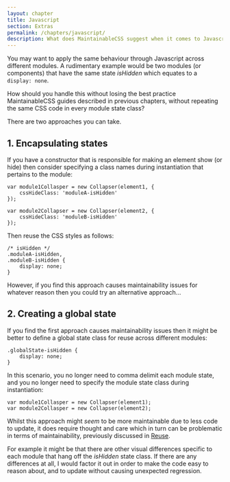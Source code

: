 ```yaml
---
layout: chapter
title: Javascript
section: Extras
permalink: /chapters/javascript/
description: What does MaintainableCSS suggest when it comes to Javascript? Find out in this chapter.
---
```


You may want to apply the same behaviour through Javascript across different modules. A rudimentary example would be two modules (or components) that have the same state *isHidden* which equates to a `display: none`.

How should you handle this without losing the best practice MaintainableCSS guides described in previous chapters, without repeating the same CSS code in every module state class?

There are two approaches you can take.

## 1. Encapsulating states

If you have a constructor that is responsible for making an element show (or hide) then consider specifying a class names during instantiation that pertains to the module:

	var module1Collasper = new Collapser(element1, {
	    cssHideClass: 'moduleA-isHidden'
	});

	var module2Collapser = new Collapser(element2, {
	    cssHideClass: 'moduleB-isHidden'
	});

Then reuse the CSS styles as follows:

	/* isHidden */
	.moduleA-isHidden,
	.moduleB-isHidden {
		display: none;
	}

However, if you find this approach causes maintainability issues for whatever reason then you could try an alternative approach...

## 2. Creating a global state

If you find the first approach causes maintainability issues then it might be better to define a global state class for reuse across different modules:

	.globalState-isHidden {
	    display: none;
	}

In this scenario, you no longer need to comma delimit each module state, and you no longer need to specify the module state class during instantiation:

	var module1Collasper = new Collapser(element1);
	var module2Collasper = new Collapser(element2);

Whilst this approach might *seem* to be more maintainable due to less code to update, it does require thought and care which in turn can be problematic in terms of maintainability, previously discussed in [Reuse](/chapters/reuse/).

For example it might be that there are other visual differences specific to each module that hang off the *isHidden* state class. If there are any differences at all, I would factor it out in order to make the code easy to reason about, and to update without causing unexpected regression.

<!-- display: flex vs display: block -->